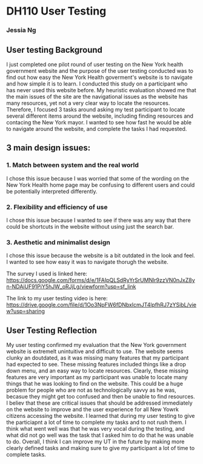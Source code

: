# DH110 User Testing 

### Jessia Ng 

## User testing Background 

I just completed one pilot round of user testing on the New York health government website and the purpose of the user testing conducted was to find out how easy the New York Health goverment's website is to navigate and how simple it is to learn. I conducted this study on a participant who has never used this website before. My heuristic evaluation showed me that the main issues of the site are the navigational issues as the website has many resources, yet not a very clear way to locate the resources. Therefore, I focused 3 tasks around asking my test participant to locate several different items around the website, including finding resources and contacing the New York mayor. I wanted to see how fast he would be able to navigate around the website, and complete the tasks I had requested. 

## 3 main  design issues: 

### 1. Match between system and the real world 

I chose this issue because I was worried that some of the wording on the New York Health home page may be confusing to different users and could be potentially interpreted differently. 

### 2. Flexibility and efficiency of use

I chose this issue because I wanted to see if there was any way that there could be shortcuts in the website without using just the search bar. 

### 3. Aesthetic and minimalist design

I chose this issue because the website is a bit outdated in the look and feel. I wanted to see how easy it was to navigate thorugh the website.


The survey I used is linked here: https://docs.google.com/forms/d/e/1FAIpQLSdRyYrSrUMNlr9zzVN0nJxZ8yn-NDAiUF91PiY5hJW_oRJjLg/viewform?usp=sf_link

The link to my user testing video is here: https://drive.google.com/file/d/1Oo3NpFW6fDNbxlcmJT4lpfhRJ7zYSibL/view?usp=sharing

## User Testing Reflection 

My user testing confirmed my evaluation that the New York government website is extremelt unintuitive and difficult to use. The website seems clunky an doutdated, as it was missing many features that my participant had expected to see. These missing features included things like a drop down menu, and an easy way to locate resources. Clearly, these missing features are very important as my participant was unable to locate many things that he was looking to find on the website. This could be a huge problem for people who are not as technologically savvy as he was, becasue they might get too confused and then be unable to find resources. I believ that these are critical issues that should be addressed immediately on the website to improve and the user experience for all New Yowrk citizens accessing the website. I learned that during my user testing to give the particiapnt a lot of time to complete my tasks and to not rush them. I think what went well was that he was very vocal during the testing, and what did not go well was the task that I asked him to do that he was unable to do. Overall, I think I can improve my UT in the future by making more clearly defined tasks and making sure to give my participant a lot of time to complete tasks.

